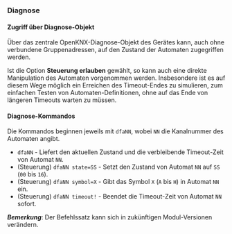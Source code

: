 ﻿### Diagnose

#### Zugriff über Diagnose-Objekt

Über das zentrale OpenKNX-Diagnose-Objekt des Gerätes kann, auch ohne verbundene Gruppenadressen, auf den Zustand der Automaten zugegriffen werden.

Ist die Option **Steuerung erlauben** gewählt, so kann auch eine direkte Manipulation des Automaten vorgenommen werden.
Insbesondere ist es auf diesem Wege möglich ein Erreichen des Timeout-Endes zu simulieren, 
zum einfachen Testen von Automaten-Definitionen, ohne auf das Ende von längeren Timeouts warten zu müssen. 

#### Diagnose-Kommandos

Die Kommandos beginnen jeweils mit `dfaNN`, wobei `NN` die Kanalnummer des Automaten angibt.

* `dfaNN` - Liefert den aktuellen Zustand und die verbleibende Timeout-Zeit von Automat `NN`.
* (Steuerung) `dfaNN state=SS` - Setzt den Zustand von Automat `NN` auf `SS` (`00` bis `16`).
* (Steuerung) `dfaNN symbol=X` - Gibt das Symbol `X` (`A` bis `H`) in Automat `NN` ein.
* (Steuerung) `dfaNN timeout!` - Beendet die Timeout-Zeit von Automat `NN` sofort.

***Bemerkung***:
Der Befehlssatz kann sich in zukünftigen Modul-Versionen verändern.



